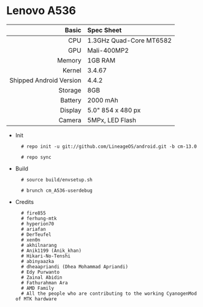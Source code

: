 Lenovo A536
==============

Basic   | Spec Sheet
-------:|:-------------------------
CPU     | 1.3GHz Quad-Core MT6582
GPU     | Mali-400MP2
Memory  | 1GB RAM
Kernel  | 3.4.67
Shipped Android Version | 4.4.2
Storage | 8GB
Battery | 2000 mAh
Display | 5.0" 854 x 480 px
Camera  | 5MPx, LED Flash


* Init

        # repo init -u git://github.com/LineageOS/android.git -b cm-13.0
        
        # repo sync
        
* Build

        # source build/envsetup.sh
        
        # brunch cm_A536-userdebug

* Credits

        # fire855        
        # ferhung-mtk        
        # hyperion70        
        # ariafan        
        # DerTeufel
        # xen0n
        # akhilnarang
        # Anik1199 (Anik_khan)
        # Hikari-No-Tenshi
        # abinyaazka
        # dheaapriandi (Dhea Mohammad Apriandi)
        # Edy Purwanto
        # Zainal Abidin
        # Fathurahman Ara
        # AMD Family
        # All the people who are contributing to the working CyanogenMod of MTK hardware
